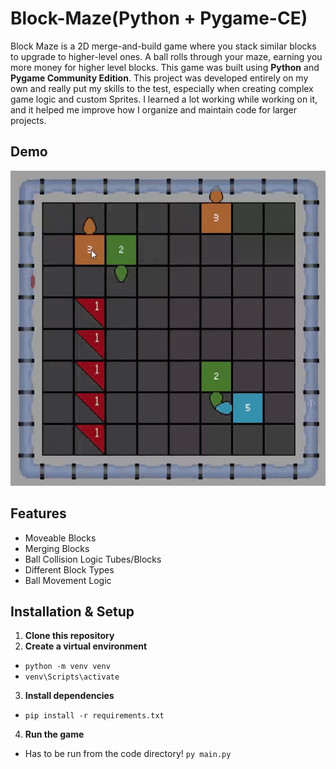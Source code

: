 # Block-Maze(Python + Pygame-CE)
Block Maze is a 2D merge-and-build game where you stack similar blocks to upgrade to higher-level ones. A ball rolls through your maze, earning you more money for higher level blocks. This game was built using **Python** and **Pygame Community Edition**.
This project was developed entirely on my own and really put my skills to the test, especially when creating complex game logic and custom Sprites. I learned a lot working while working on it, and it helped me improve how I organize and maintain code for larger projects.

## Demo
![Gameplay Demo](media/Block%20Maze%20GIF.gif)
## Features
 - Moveable Blocks
 - Merging Blocks
 - Ball Collision Logic Tubes/Blocks
 - Different Block Types
 - Ball Movement Logic
## Installation & Setup
1. **Clone this repository**
2. **Create a virtual environment**
- `python -m venv venv`
- `venv\Scripts\activate`
3. **Install dependencies**
 - `pip install -r requirements.txt`
4. **Run the game**
 - Has to be run from the code directory! `py main.py`
